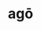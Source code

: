 ---
title: agō
meaning: to do, drive, act
ch: [fourteen, f2, f, 7r]
pos: verb
inf: agere
secondppstem: ag
infend: ere
conjugation: third
allmeanings: yes
six: y
---
